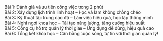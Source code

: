 Bài 1: Đánh giá và ưu tiên công việc trong 2 phút  
Bài 2: Xây dựng lịch trình linh hoạt – Học và làm không chồng chéo  
Bài 3: Kỹ thuật tập trung cao độ – Làm việc hiệu quả, học tập thông minh  
Bài 4: Nghỉ ngơi khoa học – Tái tạo năng lượng, tăng cường hiệu suất  
Bài 5: Công cụ hỗ trợ quản lý thời gian – Ứng dụng dễ dùng, hiệu quả cao  
Bài 6: Tổng kết khóa học – Cân bằng cuộc sống, tự tin với thời gian quản lý!
